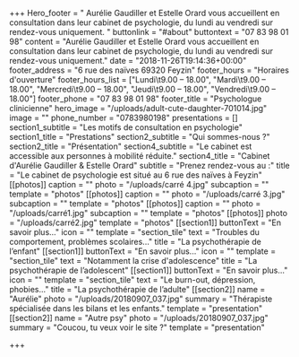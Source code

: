 +++
Hero_footer = " Aurélie Gaudiller et Estelle Orard vous accueillent en consultation dans leur cabinet de psychologie, du lundi au vendredi sur rendez-vous uniquement. "
buttonlink = "#about"
buttontext = "07 83 98 01 98"
content = "Aurélie Gaudiller et Estelle Orard vous accueillent en consultation dans leur cabinet de psychologie, du lundi au vendredi sur rendez-vous uniquement."
date = "2018-11-26T19:14:36+00:00"
footer_address = "6 rue des naïves  69320 Feyzin"
footer_hours = "Horaires d'ouverture"
footer_hours_list = ["Lundi\t9.00 – 18.00", "Mardi\t9.00 – 18.00", "Mercredi\t9.00 – 18.00", "Jeudi\t9.00 – 18.00", "Vendredi\t9.00 – 18.00"]
footer_phone = "07 83 98 01 98"
footer_title = "Psychologue clinicienne"
hero_image = "/uploads/adult-cute-daughter-701014.jpg"
image = ""
phone_number = "0783980198"
presentations = []
section1_subtitle = "Les motifs de consultation en psychologie"
section1_title = "Prestations"
section2_subtitle = "Qui sommes-nous ?"
section2_title = "Présentation"
section4_subtitle = "Le cabinet est accessible aux personnes à mobilité réduite."
section4_title = "Cabinet d'Aurélie Gaudiller  & Estelle Orard"
subtitle = "Prenez rendez-vous au :"
title = "Le cabinet de psychologie est situé au 6 rue des naïves à Feyzin"
[[photos]]
caption = ""
photo = "/uploads/carré 4.jpg"
subcaption = ""
template = "photos"
[[photos]]
caption = ""
photo = "/uploads/carré 3.jpg"
subcaption = ""
template = "photos"
[[photos]]
caption = ""
photo = "/uploads/carré1.jpg"
subcaption = ""
template = "photos"
[[photos]]
photo = "/uploads/carré2.jpg"
template = "photos"
[[section1]]
buttonText = "En savoir plus..."
icon = ""
template = "section_tile"
text = "Troubles du comportement, problèmes scolaires..."
title = "La psychothérapie de l’enfant"
[[section1]]
buttonText = "En savoir plus..."
icon = ""
template = "section_tile"
text = "Notamment la crise d'adolescence"
title = "La psychothérapie de l’adolescent"
[[section1]]
buttonText = "En savoir plus..."
icon = ""
template = "section_tile"
text = "Le burn-out, dépression, phobies..."
title = "La psychothérapie de l’adulte"
[[section2]]
name = "Aurélie"
photo = "/uploads/20180907_037.jpg"
summary = "Thérapiste spécialisée dans les bilans et les enfants."
template = "presentation"
[[section2]]
name = "Autre psy"
photo = "/uploads/20180907_037.jpg"
summary = "Coucou, tu veux voir le site ?"
template = "presentation"

+++
